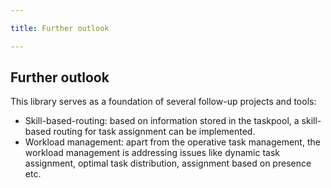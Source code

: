 ```yaml
---

title: Further outlook

---
```


## Further outlook

This library serves as a foundation of several follow-up projects and tools:

-  Skill-based-routing: based on information stored in the taskpool, a skill-based routing for task assignment can be implemented.
-  Workload management: apart from the operative task management, the workload management is addressing issues like dynamic task assignment, optimal task distribution, assignment based on presence etc.

